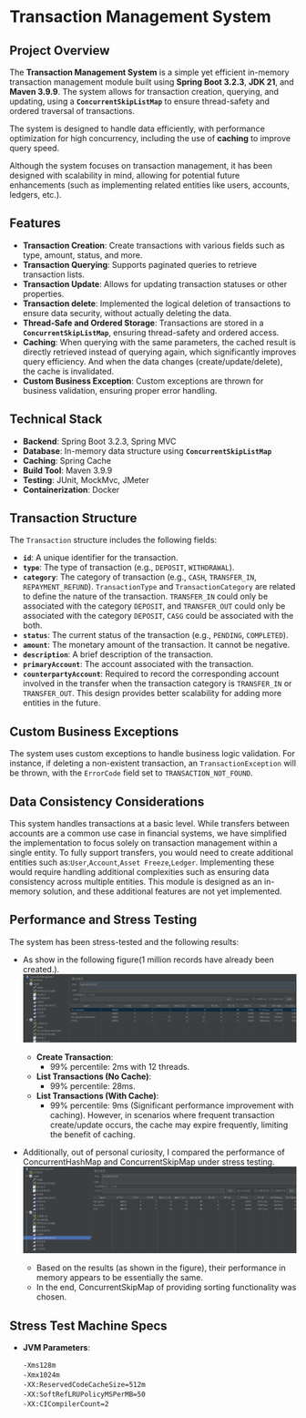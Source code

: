 # Transaction Management System

## Project Overview

The **Transaction Management System** is a simple yet efficient in-memory transaction management module built using **Spring Boot 3.2.3**, **JDK 21**, and **Maven 3.9.9**. The system allows for transaction creation, querying, and updating, using a **`ConcurrentSkipListMap`** to ensure thread-safety and ordered traversal of transactions.

The system is designed to handle data efficiently, with performance optimization for high concurrency, including the use of **caching** to improve query speed.

Although the system focuses on transaction management, it has been designed with scalability in mind, allowing for potential future enhancements (such as implementing related entities like users, accounts, ledgers, etc.).

## Features

- **Transaction Creation**: Create transactions with various fields such as type, amount, status, and more.
- **Transaction Querying**: Supports paginated queries to retrieve transaction lists.
- **Transaction Update**: Allows for updating transaction statuses or other properties.
- **Transaction delete**: Implemented the logical deletion of transactions to ensure data security, without actually deleting the data.
- **Thread-Safe and Ordered Storage**: Transactions are stored in a **`ConcurrentSkipListMap`**, ensuring thread-safety and ordered access.
- **Caching**: When querying with the same parameters, the cached result is directly retrieved instead of querying again, which significantly improves query efficiency. And when the data changes (create/update/delete), the cache is invalidated.
- **Custom Business Exception**: Custom exceptions are thrown for business validation, ensuring proper error handling.

## Technical Stack

- **Backend**: Spring Boot 3.2.3, Spring MVC
- **Database**: In-memory data structure using **`ConcurrentSkipListMap`**
- **Caching**: Spring Cache
- **Build Tool**: Maven 3.9.9
- **Testing**: JUnit, MockMvc, JMeter
- **Containerization**: Docker


## Transaction Structure

The `Transaction` structure includes the following fields:

- **`id`**: A unique identifier for the transaction.
- **`type`**: The type of transaction (e.g., `DEPOSIT`, `WITHDRAWAL`).
- **`category`**: The category of transaction (e.g., `CASH`, `TRANSFER_IN`, `REPAYMENT_REFUND`). `TransactionType` and `TransactionCategory` are related to define the nature of the transaction.
  `TRANSFER_IN` could only be associated with the category `DEPOSIT`, and `TRANSFER_OUT` could only be associated with the category `DEPOSIT`, `CASG` could  be associated with the both.
- **`status`**: The current status of the transaction (e.g., `PENDING`, `COMPLETED`).
- **`amount`**: The monetary amount of the transaction. It cannot be negative.
- **`description`**: A brief description of the transaction.
- **`primaryAccount`**: The account associated with the transaction.
- **`counterpartyAccount`**: Required to record the corresponding account involved in the transfer when the transaction category is `TRANSFER_IN` or `TRANSFER_OUT`. This design provides better scalability for adding more entities in the future.


## Custom Business Exceptions

The system uses custom exceptions to handle business logic validation. For instance, if deleting a non-existent transaction, an `TransactionException` will be thrown, with the `ErrorCode` field set to `TRANSACTION_NOT_FOUND`.

## Data Consistency Considerations

This system handles transactions at a basic level. While transfers between accounts are a common use case in financial systems, 
we have simplified the implementation to focus solely on transaction management within a single entity. To fully support transfers, 
you would need to create additional entities such as:`User`,`Account`,`Asset Freeze`,`Ledger`. Implementing these would require handling additional complexities such as ensuring data consistency across multiple entities. This module is designed as an in-memory solution, and these additional features are not yet implemented.

## Performance and Stress Testing

The system has been stress-tested and the following results:

- As show in the following figure(1 million records have already been created.).
  ![performance](performance.png)
  - **Create Transaction**:
    - 99% percentile: 2ms with 12 threads.
  - **List Transactions (No Cache)**:
    - 99% percentile: 28ms.
  - **List Transactions (With Cache)**:
    - 99% percentile: 9ms (Significant performance improvement with caching).
    However, in scenarios where frequent transaction create/update occurs, the cache may expire frequently, limiting the benefit of caching.

- Additionally, out of personal curiosity, I compared the performance of ConcurrentHashMap and ConcurrentSkipMap under stress testing.
  ![mapVS](mapVS.png)
  - Based on the results (as shown in the figure), their performance in memory appears to be essentially the same.
  - In the end, ConcurrentSkipMap of providing sorting functionality was chosen.



## Stress Test Machine Specs
- **JVM Parameters**:
  ```bash
  -Xms128m 
  -Xmx1024m 
  -XX:ReservedCodeCacheSize=512m 
  -XX:SoftRefLRUPolicyMSPerMB=50 
  -XX:CICompilerCount=2 

